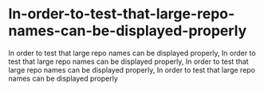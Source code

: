 # In-order-to-test-that-large-repo-names-can-be-displayed-properly
In order to test that large repo names can be displayed properly, In order to test that large repo names can be displayed properly, In order to test that large repo names can be displayed properly, In order to test that large repo names can be displayed properly
